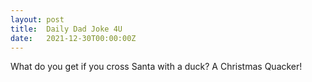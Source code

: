 ```yaml
---
layout: post
title:  Daily Dad Joke 4U
date:   2021-12-30T00:00:00Z
---
```

What do you get if you cross Santa with a duck? A Christmas Quacker!
